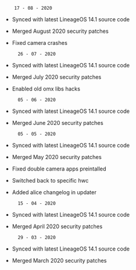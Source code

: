         17 - 08 - 2020
* Synced with latest LineageOS 14.1 source code
* Merged August 2020 security patches
* Fixed camera crashes

        26 - 07 - 2020
* Synced with latest LineageOS 14.1 source code
* Merged July 2020 security patches
* Enabled old omx libs hacks

        05 - 06 - 2020
* Synced with latest LineageOS 14.1 source code
* Merged June 2020 security patches

        05 - 05 - 2020
* Synced with latest LineageOS 14.1 source code
* Merged May 2020 security patches
* Fixed double camera apps preintalled
* Switched back to specific hwc
* Added alice changelog in updater

        15 - 04 - 2020
* Synced with latest LineageOS 14.1 source code
* Merged April 2020 security patches

        29 - 03 - 2020
* Synced with latest LineageOS 14.1 source code
* Merged March 2020 security patches
